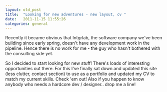 ```yaml
---
layout: old_post
title:  "Looking for new adventures - new layout, cv "
date:   2011-11-15 11:55:26 
categories: general 
---
```

Recently it became obvious that Intgrlab, the software company we've been building since early spring, doesn't have any development work in the pipeline. Hence there is no work for me - the guy who hasn't bothered with the consulting side yet.

So I decided to start looking for new stuff! There's loads of interesting opportunities out there. For this I've finally sat down and updated this site (less clutter, contact section) to use as a portfolio and updated my CV to match my current skills. Check 'em out! Also if you happen to know anybody who needs a hardcore dev / designer.. drop me a line!
